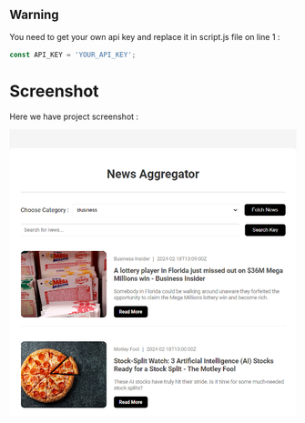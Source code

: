 
## Warning
You need to get your own api key and replace it in script.js file on line 1 :

```javascript
const API_KEY = 'YOUR_API_KEY';
```


# Screenshot
Here we have project screenshot :

![screenshot](screenshot.jpg)
